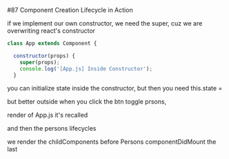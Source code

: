 #87 Component Creation Lifecycle in Action

if we implement our own constructor, we need the super, cuz we are overwriting react's constructor

```js
class App extends Component {

  constructor(props) {
    super(props);
    console.log('[App.js] Inside Constructor');
  }
```

you can initialize state inside the constructor, but then you need this.state = 

but better outside
when you click the btn toggle prsons, 

render of App.js it's recalled

and then the persons lifecycles

we render the childComponents before Persons componentDidMount the last




